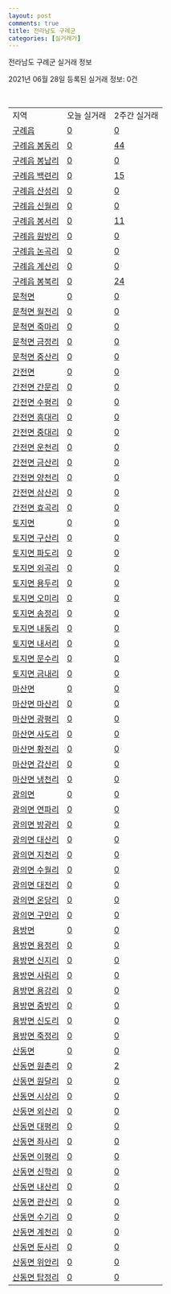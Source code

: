 ```yaml
---
layout: post
comments: true
title: 전라남도 구례군
categories: [실거래가]
---
```


전라남도 구례군 실거래 정보

2021년 06월 28일 등록된 실거래 정보: 0건

<script type="text/javascript">
  google.charts.load('current', {'packages':['corechart']});
  google.charts.setOnLoadCallback(drawChart);

  function drawChart() {
    var data = google.visualization.arrayToDataTable([['거래일', '매매', '전월세', '전매'], ['20-06', 1, 0, 0], ['20-07', 9, 1, 0], ['20-08', 14, 0, 0], ['20-09', 7, 1, 0], ['20-10', 10, 0, 0], ['20-11', 10, 0, 0], ['20-12', 5, 0, 0], ['21-01', 5, 0, 0], ['21-02', 3, 1, 0], ['21-03', 6, 1, 0], ['21-04', 7, 1, 0], ['21-05', 6, 2, 1], ['21-06', 4, 1, 0]]);

    var options = {
      title: '최근 유형별 거래량 추이',
      legend: { position: 'bottom' }
    };

    var chart = new google.visualization.LineChart(document.getElementById('columnchart_material'));
    chart.draw(data, (options));
  }
</script>

<div id="columnchart_material" style="width: 100%; margin-left: -35px"></div>
<br>
<table class="sortable">
  <tr>
    <td>지역</td>
    <td>오늘 실거래</td>
    <td>2주간 실거래</td>
  </tr>

  
  <tr class="item">
    <td><a href="4673025000.html">구례읍</a></td>
    <td><a href="4673025000.html">0</a></td>
    <td><a href="4673025000.html">0</a></td>
  </tr>
    

  <tr class="item">
    <td><a href="4673025021.html">구례읍 봉동리</a></td>
    <td><a href="4673025021.html">0</a></td>
    <td><a href="4673025021.html">44</a></td>
  </tr>
    

  <tr class="item">
    <td><a href="4673025022.html">구례읍 봉남리</a></td>
    <td><a href="4673025022.html">0</a></td>
    <td><a href="4673025022.html">0</a></td>
  </tr>
    

  <tr class="item">
    <td><a href="4673025023.html">구례읍 백련리</a></td>
    <td><a href="4673025023.html">0</a></td>
    <td><a href="4673025023.html">15</a></td>
  </tr>
    

  <tr class="item">
    <td><a href="4673025024.html">구례읍 산성리</a></td>
    <td><a href="4673025024.html">0</a></td>
    <td><a href="4673025024.html">0</a></td>
  </tr>
    

  <tr class="item">
    <td><a href="4673025025.html">구례읍 신월리</a></td>
    <td><a href="4673025025.html">0</a></td>
    <td><a href="4673025025.html">0</a></td>
  </tr>
    

  <tr class="item">
    <td><a href="4673025026.html">구례읍 봉서리</a></td>
    <td><a href="4673025026.html">0</a></td>
    <td><a href="4673025026.html">11</a></td>
  </tr>
    

  <tr class="item">
    <td><a href="4673025027.html">구례읍 원방리</a></td>
    <td><a href="4673025027.html">0</a></td>
    <td><a href="4673025027.html">0</a></td>
  </tr>
    

  <tr class="item">
    <td><a href="4673025028.html">구례읍 논곡리</a></td>
    <td><a href="4673025028.html">0</a></td>
    <td><a href="4673025028.html">0</a></td>
  </tr>
    

  <tr class="item">
    <td><a href="4673025029.html">구례읍 계산리</a></td>
    <td><a href="4673025029.html">0</a></td>
    <td><a href="4673025029.html">0</a></td>
  </tr>
    

  <tr class="item">
    <td><a href="4673025030.html">구례읍 봉북리</a></td>
    <td><a href="4673025030.html">0</a></td>
    <td><a href="4673025030.html">24</a></td>
  </tr>
    

  <tr class="item">
    <td><a href="4673031000.html">문척면</a></td>
    <td><a href="4673031000.html">0</a></td>
    <td><a href="4673031000.html">0</a></td>
  </tr>
    

  <tr class="item">
    <td><a href="4673031021.html">문척면 월전리</a></td>
    <td><a href="4673031021.html">0</a></td>
    <td><a href="4673031021.html">0</a></td>
  </tr>
    

  <tr class="item">
    <td><a href="4673031022.html">문척면 죽마리</a></td>
    <td><a href="4673031022.html">0</a></td>
    <td><a href="4673031022.html">0</a></td>
  </tr>
    

  <tr class="item">
    <td><a href="4673031023.html">문척면 금정리</a></td>
    <td><a href="4673031023.html">0</a></td>
    <td><a href="4673031023.html">0</a></td>
  </tr>
    

  <tr class="item">
    <td><a href="4673031024.html">문척면 중산리</a></td>
    <td><a href="4673031024.html">0</a></td>
    <td><a href="4673031024.html">0</a></td>
  </tr>
    

  <tr class="item">
    <td><a href="4673032000.html">간전면</a></td>
    <td><a href="4673032000.html">0</a></td>
    <td><a href="4673032000.html">0</a></td>
  </tr>
    

  <tr class="item">
    <td><a href="4673032021.html">간전면 간문리</a></td>
    <td><a href="4673032021.html">0</a></td>
    <td><a href="4673032021.html">0</a></td>
  </tr>
    

  <tr class="item">
    <td><a href="4673032022.html">간전면 수평리</a></td>
    <td><a href="4673032022.html">0</a></td>
    <td><a href="4673032022.html">0</a></td>
  </tr>
    

  <tr class="item">
    <td><a href="4673032023.html">간전면 흥대리</a></td>
    <td><a href="4673032023.html">0</a></td>
    <td><a href="4673032023.html">0</a></td>
  </tr>
    

  <tr class="item">
    <td><a href="4673032024.html">간전면 중대리</a></td>
    <td><a href="4673032024.html">0</a></td>
    <td><a href="4673032024.html">0</a></td>
  </tr>
    

  <tr class="item">
    <td><a href="4673032025.html">간전면 운천리</a></td>
    <td><a href="4673032025.html">0</a></td>
    <td><a href="4673032025.html">0</a></td>
  </tr>
    

  <tr class="item">
    <td><a href="4673032026.html">간전면 금산리</a></td>
    <td><a href="4673032026.html">0</a></td>
    <td><a href="4673032026.html">0</a></td>
  </tr>
    

  <tr class="item">
    <td><a href="4673032027.html">간전면 양천리</a></td>
    <td><a href="4673032027.html">0</a></td>
    <td><a href="4673032027.html">0</a></td>
  </tr>
    

  <tr class="item">
    <td><a href="4673032028.html">간전면 삼산리</a></td>
    <td><a href="4673032028.html">0</a></td>
    <td><a href="4673032028.html">0</a></td>
  </tr>
    

  <tr class="item">
    <td><a href="4673032029.html">간전면 효곡리</a></td>
    <td><a href="4673032029.html">0</a></td>
    <td><a href="4673032029.html">0</a></td>
  </tr>
    

  <tr class="item">
    <td><a href="4673033000.html">토지면</a></td>
    <td><a href="4673033000.html">0</a></td>
    <td><a href="4673033000.html">0</a></td>
  </tr>
    

  <tr class="item">
    <td><a href="4673033021.html">토지면 구산리</a></td>
    <td><a href="4673033021.html">0</a></td>
    <td><a href="4673033021.html">0</a></td>
  </tr>
    

  <tr class="item">
    <td><a href="4673033022.html">토지면 파도리</a></td>
    <td><a href="4673033022.html">0</a></td>
    <td><a href="4673033022.html">0</a></td>
  </tr>
    

  <tr class="item">
    <td><a href="4673033023.html">토지면 외곡리</a></td>
    <td><a href="4673033023.html">0</a></td>
    <td><a href="4673033023.html">0</a></td>
  </tr>
    

  <tr class="item">
    <td><a href="4673033024.html">토지면 용두리</a></td>
    <td><a href="4673033024.html">0</a></td>
    <td><a href="4673033024.html">0</a></td>
  </tr>
    

  <tr class="item">
    <td><a href="4673033025.html">토지면 오미리</a></td>
    <td><a href="4673033025.html">0</a></td>
    <td><a href="4673033025.html">0</a></td>
  </tr>
    

  <tr class="item">
    <td><a href="4673033026.html">토지면 송정리</a></td>
    <td><a href="4673033026.html">0</a></td>
    <td><a href="4673033026.html">0</a></td>
  </tr>
    

  <tr class="item">
    <td><a href="4673033027.html">토지면 내동리</a></td>
    <td><a href="4673033027.html">0</a></td>
    <td><a href="4673033027.html">0</a></td>
  </tr>
    

  <tr class="item">
    <td><a href="4673033028.html">토지면 내서리</a></td>
    <td><a href="4673033028.html">0</a></td>
    <td><a href="4673033028.html">0</a></td>
  </tr>
    

  <tr class="item">
    <td><a href="4673033029.html">토지면 문수리</a></td>
    <td><a href="4673033029.html">0</a></td>
    <td><a href="4673033029.html">0</a></td>
  </tr>
    

  <tr class="item">
    <td><a href="4673033030.html">토지면 금내리</a></td>
    <td><a href="4673033030.html">0</a></td>
    <td><a href="4673033030.html">0</a></td>
  </tr>
    

  <tr class="item">
    <td><a href="4673034000.html">마산면</a></td>
    <td><a href="4673034000.html">0</a></td>
    <td><a href="4673034000.html">0</a></td>
  </tr>
    

  <tr class="item">
    <td><a href="4673034021.html">마산면 마산리</a></td>
    <td><a href="4673034021.html">0</a></td>
    <td><a href="4673034021.html">0</a></td>
  </tr>
    

  <tr class="item">
    <td><a href="4673034022.html">마산면 광평리</a></td>
    <td><a href="4673034022.html">0</a></td>
    <td><a href="4673034022.html">0</a></td>
  </tr>
    

  <tr class="item">
    <td><a href="4673034023.html">마산면 사도리</a></td>
    <td><a href="4673034023.html">0</a></td>
    <td><a href="4673034023.html">0</a></td>
  </tr>
    

  <tr class="item">
    <td><a href="4673034024.html">마산면 황전리</a></td>
    <td><a href="4673034024.html">0</a></td>
    <td><a href="4673034024.html">0</a></td>
  </tr>
    

  <tr class="item">
    <td><a href="4673034025.html">마산면 갑산리</a></td>
    <td><a href="4673034025.html">0</a></td>
    <td><a href="4673034025.html">0</a></td>
  </tr>
    

  <tr class="item">
    <td><a href="4673034026.html">마산면 냉천리</a></td>
    <td><a href="4673034026.html">0</a></td>
    <td><a href="4673034026.html">0</a></td>
  </tr>
    

  <tr class="item">
    <td><a href="4673035000.html">광의면</a></td>
    <td><a href="4673035000.html">0</a></td>
    <td><a href="4673035000.html">0</a></td>
  </tr>
    

  <tr class="item">
    <td><a href="4673035021.html">광의면 연파리</a></td>
    <td><a href="4673035021.html">0</a></td>
    <td><a href="4673035021.html">0</a></td>
  </tr>
    

  <tr class="item">
    <td><a href="4673035022.html">광의면 방광리</a></td>
    <td><a href="4673035022.html">0</a></td>
    <td><a href="4673035022.html">0</a></td>
  </tr>
    

  <tr class="item">
    <td><a href="4673035023.html">광의면 대산리</a></td>
    <td><a href="4673035023.html">0</a></td>
    <td><a href="4673035023.html">0</a></td>
  </tr>
    

  <tr class="item">
    <td><a href="4673035024.html">광의면 지천리</a></td>
    <td><a href="4673035024.html">0</a></td>
    <td><a href="4673035024.html">0</a></td>
  </tr>
    

  <tr class="item">
    <td><a href="4673035025.html">광의면 수월리</a></td>
    <td><a href="4673035025.html">0</a></td>
    <td><a href="4673035025.html">0</a></td>
  </tr>
    

  <tr class="item">
    <td><a href="4673035026.html">광의면 대전리</a></td>
    <td><a href="4673035026.html">0</a></td>
    <td><a href="4673035026.html">0</a></td>
  </tr>
    

  <tr class="item">
    <td><a href="4673035027.html">광의면 온당리</a></td>
    <td><a href="4673035027.html">0</a></td>
    <td><a href="4673035027.html">0</a></td>
  </tr>
    

  <tr class="item">
    <td><a href="4673035028.html">광의면 구만리</a></td>
    <td><a href="4673035028.html">0</a></td>
    <td><a href="4673035028.html">0</a></td>
  </tr>
    

  <tr class="item">
    <td><a href="4673036000.html">용방면</a></td>
    <td><a href="4673036000.html">0</a></td>
    <td><a href="4673036000.html">0</a></td>
  </tr>
    

  <tr class="item">
    <td><a href="4673036021.html">용방면 용정리</a></td>
    <td><a href="4673036021.html">0</a></td>
    <td><a href="4673036021.html">0</a></td>
  </tr>
    

  <tr class="item">
    <td><a href="4673036022.html">용방면 신지리</a></td>
    <td><a href="4673036022.html">0</a></td>
    <td><a href="4673036022.html">0</a></td>
  </tr>
    

  <tr class="item">
    <td><a href="4673036023.html">용방면 사림리</a></td>
    <td><a href="4673036023.html">0</a></td>
    <td><a href="4673036023.html">0</a></td>
  </tr>
    

  <tr class="item">
    <td><a href="4673036024.html">용방면 용강리</a></td>
    <td><a href="4673036024.html">0</a></td>
    <td><a href="4673036024.html">0</a></td>
  </tr>
    

  <tr class="item">
    <td><a href="4673036025.html">용방면 중방리</a></td>
    <td><a href="4673036025.html">0</a></td>
    <td><a href="4673036025.html">0</a></td>
  </tr>
    

  <tr class="item">
    <td><a href="4673036026.html">용방면 신도리</a></td>
    <td><a href="4673036026.html">0</a></td>
    <td><a href="4673036026.html">0</a></td>
  </tr>
    

  <tr class="item">
    <td><a href="4673036027.html">용방면 죽정리</a></td>
    <td><a href="4673036027.html">0</a></td>
    <td><a href="4673036027.html">0</a></td>
  </tr>
    

  <tr class="item">
    <td><a href="4673037000.html">산동면</a></td>
    <td><a href="4673037000.html">0</a></td>
    <td><a href="4673037000.html">0</a></td>
  </tr>
    

  <tr class="item">
    <td><a href="4673037021.html">산동면 원촌리</a></td>
    <td><a href="4673037021.html">0</a></td>
    <td><a href="4673037021.html">2</a></td>
  </tr>
    

  <tr class="item">
    <td><a href="4673037022.html">산동면 원달리</a></td>
    <td><a href="4673037022.html">0</a></td>
    <td><a href="4673037022.html">0</a></td>
  </tr>
    

  <tr class="item">
    <td><a href="4673037023.html">산동면 시상리</a></td>
    <td><a href="4673037023.html">0</a></td>
    <td><a href="4673037023.html">0</a></td>
  </tr>
    

  <tr class="item">
    <td><a href="4673037024.html">산동면 외산리</a></td>
    <td><a href="4673037024.html">0</a></td>
    <td><a href="4673037024.html">0</a></td>
  </tr>
    

  <tr class="item">
    <td><a href="4673037025.html">산동면 대평리</a></td>
    <td><a href="4673037025.html">0</a></td>
    <td><a href="4673037025.html">0</a></td>
  </tr>
    

  <tr class="item">
    <td><a href="4673037026.html">산동면 좌사리</a></td>
    <td><a href="4673037026.html">0</a></td>
    <td><a href="4673037026.html">0</a></td>
  </tr>
    

  <tr class="item">
    <td><a href="4673037027.html">산동면 이평리</a></td>
    <td><a href="4673037027.html">0</a></td>
    <td><a href="4673037027.html">0</a></td>
  </tr>
    

  <tr class="item">
    <td><a href="4673037028.html">산동면 신학리</a></td>
    <td><a href="4673037028.html">0</a></td>
    <td><a href="4673037028.html">0</a></td>
  </tr>
    

  <tr class="item">
    <td><a href="4673037029.html">산동면 내산리</a></td>
    <td><a href="4673037029.html">0</a></td>
    <td><a href="4673037029.html">0</a></td>
  </tr>
    

  <tr class="item">
    <td><a href="4673037030.html">산동면 관산리</a></td>
    <td><a href="4673037030.html">0</a></td>
    <td><a href="4673037030.html">0</a></td>
  </tr>
    

  <tr class="item">
    <td><a href="4673037031.html">산동면 수기리</a></td>
    <td><a href="4673037031.html">0</a></td>
    <td><a href="4673037031.html">0</a></td>
  </tr>
    

  <tr class="item">
    <td><a href="4673037032.html">산동면 계천리</a></td>
    <td><a href="4673037032.html">0</a></td>
    <td><a href="4673037032.html">0</a></td>
  </tr>
    

  <tr class="item">
    <td><a href="4673037033.html">산동면 둔사리</a></td>
    <td><a href="4673037033.html">0</a></td>
    <td><a href="4673037033.html">0</a></td>
  </tr>
    

  <tr class="item">
    <td><a href="4673037034.html">산동면 위안리</a></td>
    <td><a href="4673037034.html">0</a></td>
    <td><a href="4673037034.html">0</a></td>
  </tr>
    

  <tr class="item">
    <td><a href="4673037035.html">산동면 탑정리</a></td>
    <td><a href="4673037035.html">0</a></td>
    <td><a href="4673037035.html">0</a></td>
  </tr>
    


</table>


    